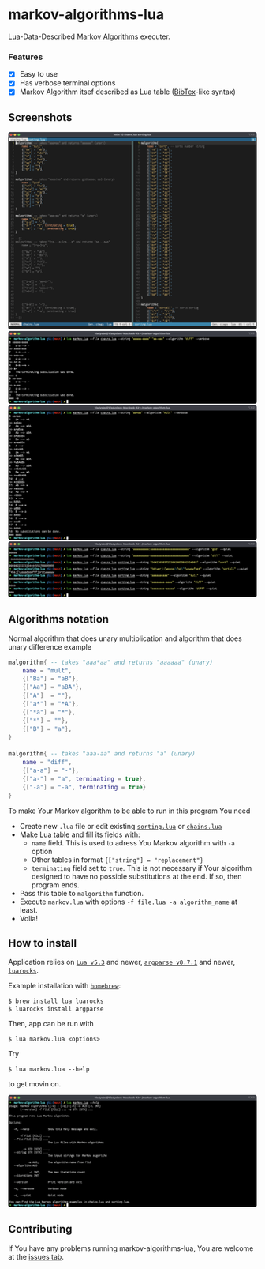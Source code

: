 # markov-algorithms-lua
[Lua][lua]-Data-Described [Markov Algorithms][malorithms] executer.

### Features
- [x] Easy to use
- [x] Has verbose terminal options 
- [x] Markov Algorithm itsef described as Lua table ([BibTex][bibtex]-like syntax)

## Screenshots
![Algorithms](images/algorithms.png)
![Running](images/run1.png)
![Running](images/run2.png)
![Running](images/run3.png)

## Algorithms notation
Normal algorithm that does unary multiplication and algorithm that does unary difference example
```lua
malgorithm{ -- takes "aaa*aa" and returns "aaaaaa" (unary)
	name = "mult",
	{["Ba"] = "aB"},
	{["Aa"] = "aBA"},
	{["A"]  = ""},
	{["a*"] = "*A"},
	{["*a"] = "*"},
	{["*"] = ""},
	{["B"] = "a"},
}

malgorithm{ -- takes "aaa-aa" and returns "a" (unary)
	name = "diff",
	{["a-a"] = "-"},
	{["a-"] = "a", terminating = true},
	{["-a"] = "-a", terminating = true}
}
```
To make Your Markov algorithm to be able to run in this program You need
* Create new `.lua` file or edit existing [`sorting.lua`][sorting] or [`chains.lua`][chains]
* Make [Lua table][luatable] and fill its fields with:
    - `name` field. This is used to adress You Markov algorithm with `-a` option
    - Other tables in format `{["string"] = "replacement"}`
    - `terminating` field set to `true`. This is not necessary if Your algorithm designed to have no possible substitutions at the end. If so, then program ends.
* Pass this table to `malgorithm` function. 
* Execute `markov.lua` with options `-f file.lua -a algorithm_name` at least.
* Volia!

## How to install
Application relies on [`Lua v5.3`][lua] and newer, [`argparse v0.7.1`][argparse] and newer, [`luarocks`][luarocks].  

Example installation with [`homebrew`][brew]:
```shell-session
$ brew install lua luarocks
$ luarocks install argparse
```

Then, app can be run with

```
$ lua markov.lua <options>
```

 Try 

 ```
 $ lua markov.lua --help
 ```

 to get movin on.


![Help](images/help.png)


## Contributing
If You have any problems running markov-algorithms-lua, You are welcome at the [issues tab][issue].

[issue]: https://github.com/Dolfost/markov-algorithm-lua/issues
[malorithms]: https://en.wikipedia.org/wiki/Markov_algorithm
[lua]: https://www.lua.org
[bibtex]: https://en.wikipedia.org/wiki/BibTeX
[luarocks]: https://luarocks.org
[argparse]: https://luarocks.org/modules/argparse/argparse
[brew]: https://brew.sh

[sorting]:https://github.com/Dolfost/markov-algorithm-lua/blob/main/sorting.lua
[chains]: https://github.com/Dolfost/markov-algorithm-lua/blob/main/chains.lua

[luatable]: https://www.lua.org/pil/2.5.html
